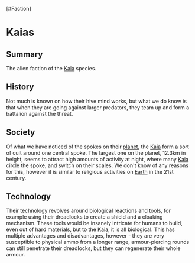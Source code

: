 [#Faction]

# Kaias

## Summary

The alien faction of the [Kaia](../Species/Fauna/Kaia.md) species.

## History

Not much is known on how their hive mind works, but what we do know is that when they are going against larger predators, they team up and form a battalion against the threat.

## Society

Of what we have noticed of the spokes on their [planet](../Planets/6AB9HJG.md), the [Kaia](../Species/Fauna/Kaia.md) form a sort of cult around one central spoke. The largest one on the planet, 12.3km in height, seems to attract high amounts of activity at night, where many [Kaia](../Species/Fauna/Kaia.md) circle the spoke, and switch on their scales. We don't know of any reasons for this, however it is similar to religious activities on [Earth](../Planets/Earth.md) in the 21st century.

## Technology

Their technology revolves around biological reactions and tools, for example using their dreadlocks to create a shield and a cloaking mechanism. These tools would be insanely intricate for humans to build, even out of hard materials, but to the [Kaia](../Species/Fauna/Kaia.md), it is all biological. This has multiple advantages and disadvantages, however - they are very susceptible to physical ammo from a longer range, armour-piercing rounds can still penetrate their dreadlocks, but they can regenerate their whole armour.